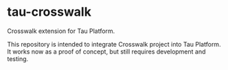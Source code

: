 # tau-crosswalk
Crosswalk extension for Tau Platform.

This repository is intended to integrate Crosswalk project into Tau Platform.
It works now as a proof of concept, but still requires development and testing.
